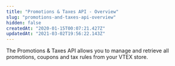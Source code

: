 ```yaml
---
title: "Promotions & Taxes API - Overview"
slug: "promotions-and-taxes-api-overview"
hidden: false
createdAt: "2020-01-15T00:07:21.427Z"
updatedAt: "2021-03-02T19:56:22.143Z"
---
```

The Promotions & Taxes API allows you to manage and retrieve all promotions, coupons and tax rules from your VTEX store.